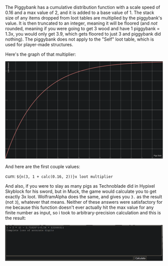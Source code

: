 The Piggybank has a cumulative distribution function with a scale speed of 0.16 and a max value of 2, and it is added to a base value of 1. The stack size of any items dropped from loot tables are multiplied by the piggybank's value. It is then truncated to an integer, meaning it will be floored (and *not* rounded, meaning if you were going to get 3 wood and have 1 piggybank = 1.3x, you would only get 3.9, which gets floored to just 3 and piggybank did nothing). The piggybank does not apply to the "Self" loot table, which is used for player-made structures.

Here's the graph of that multiplier:

[![image]][link]

And here are the first couple values:

cum: `${n(3, 1 + calc(0.16, 2))}x loot multiplier`

And also, if you were to slay as many pigs as Technoblade did in Hypixel Skyblock for his sword, but in Muck, the game would calculate you to get exactly 3x loot. WolframAlpha does the same, and gives you `3.` as the result (not `3`), whatever that means. Neither of these answers were satisfactory for me because this function doesn't ever actually hit the max value for any finite number as input, so i took to arbitrary-precision calculation and this is the result:

[![sword]][calculator]

[sword]: Images/piggysword.png
[calculator]: https://apfloat.appspot.com/
[image]: Images/piggybank.png
[link]: https://www.desmos.com/calculator/t3iol6nuo4